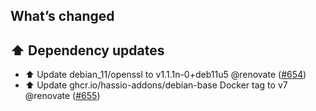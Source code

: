 ## What’s changed

## ⬆️ Dependency updates

- ⬆️ Update debian_11/openssl to v1.1.1n-0+deb11u5 @renovate ([#654](https://github.com/hassio-addons/addon-vscode/pull/654))
- ⬆️ Update ghcr.io/hassio-addons/debian-base Docker tag to v7 @renovate ([#655](https://github.com/hassio-addons/addon-vscode/pull/655))
